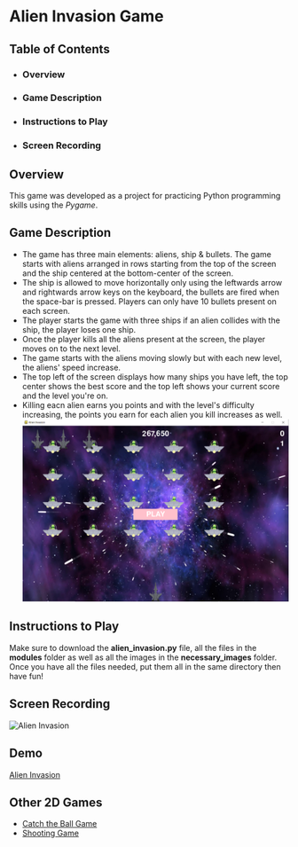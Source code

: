 # Alien Invasion Game  
## Table of Contents  
* ### Overview  
* ### Game Description  
* ### Instructions to Play  
* ### Screen Recording 


## Overview
This game was developed as a project for practicing Python programming skills using the *Pygame*.

## Game Description 
* The game has three main elements: aliens, ship & bullets. The game starts with aliens arranged in rows starting from the top of the screen and the ship centered at the bottom-center of the screen.   
* The ship is allowed to move horizontally only using the leftwards arrow and rightwards arrow keys on the keyboard, the bullets are fired when the space-bar is pressed. Players can only have 10 bullets present on each screen.  
* The player starts the game with three ships if an alien collides with the ship, the player loses one ship.   
* Once the player kills all the aliens present at the screen, the player moves on to the next level.  
* The game starts with the aliens moving slowly but with each new level, the aliens' speed increase.  
* The top left of the screen displays how many ships you have left, the top center shows the best score and the top left shows your current score and the level you're on.
* Killing eacn alien earns you points and with the level's difficulty increasing, the points you earn for each alien you kill increases as well.
![Game-Start](https://github.com/dinaabdulrasoul/Alien-Invasion-game/blob/main/screen_shots/alien_invasion.PNG)  

## Instructions to Play
Make sure to download the **alien_invasion.py** file, all the files in the **modules** folder as well as all the images in the **necessary_images** folder.  
Once you have all the files needed, put them all in the same directory then have fun!  

## Screen Recording
![Alien Invasion](https://github.com/dinaabdulrasoul/Alien-Invasion-Game/blob/main/screen_shots/alien-invasion%20gif.gif)

## Demo  
[Alien Invasion](https://youtu.be/xpYx73Uz6bw)  

## Other 2D Games  
* [Catch the Ball Game](https://youtu.be/UU6e1ZdcT3o)  
* [Shooting Game](https://youtu.be/rQiZFrSoD4E)  
